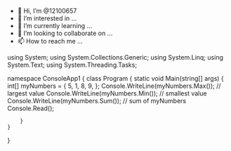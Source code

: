 - 👋 Hi, I’m @12100657
- 👀 I’m interested in ...
- 🌱 I’m currently learning ...
- 💞️ I’m looking to collaborate on ...
- 📫 How to reach me ...

<!---
12100657/12100657 is a ✨ special ✨ repository because its `README.md` (this file) appears on your GitHub profile.
You can click the Preview link to take a look at your changes.
--->

using System;
using System.Collections.Generic;
using System.Linq;
using System.Text;
using System.Threading.Tasks;

namespace ConsoleApp1
{
    class Program
    {
        static void Main(string[] args)
        {
            int[] myNumbers = { 5, 1, 8, 9, };
            Console.WriteLine(myNumbers.Max()); // largest value 
            Console.WriteLine(myNumbers.Min()); // smallest value
            Console.WriteLine(myNumbers.Sum()); // sum of myNumbers
            Console.Read();
            

        }
    }
}

